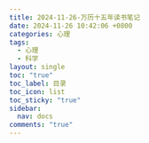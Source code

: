```yaml
---
title: 2024-11-26-万历十五年读书笔记
date: 2024-11-26 10:42:06 +0800
categories: 心理
tags:
  - 心理
  - 科学
layout: single
toc: "true"
toc_label: 目录
toc_icon: list
toc_sticky: "true"
sidebar:
  nav: docs
comments: "true"
---
```


